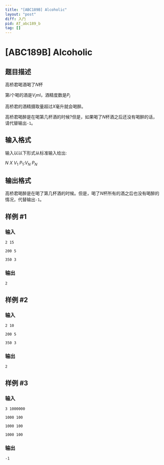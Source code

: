 ```yaml
---
title: "[ABC189B] Alcoholic"
layout: "post"
diff: 入门
pid: AT_abc189_b
tag: []
---
```


# [ABC189B] Alcoholic

## 题目描述

高桥君喝酒喝了$N$杯

第$i$个喝的酒是$V_i$ml，酒精度数是$P_i$

高桥君的酒精摄取量超过$X$毫升就会喝醉。

高桥君喝醉是在喝第几杯酒的时候?但是，如果喝了$N$杯酒之后还没有喝醉的话，请代替输出`-1`。

## 输入格式

输入以以下形式从标准输入给出:

$N$ $X$ $V_1$ $P_1$:$V_N$ $P_N$

## 输出格式

高桥君喝醉是在喝了第几杯酒的时候。但是，喝了$N$杯所有的酒之后也没有喝醉的情况，代替输出`-1`。

## 样例 #1

### 输入

```
2 15
200 5
350 3
```

### 输出

```
2
```

## 样例 #2

### 输入

```
2 10
200 5
350 3
```

### 输出

```
2
```

## 样例 #3

### 输入

```
3 1000000
1000 100
1000 100
1000 100
```

### 输出

```
-1
```

